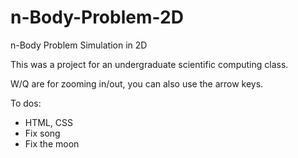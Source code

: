 # n-Body-Problem-2D

n-Body Problem Simulation in 2D 

This was a project for an undergraduate scientific computing class.

W/Q are for zooming in/out, you can also use the arrow keys.

To dos:
 - HTML, CSS
 - Fix song
 - Fix the moon
 
